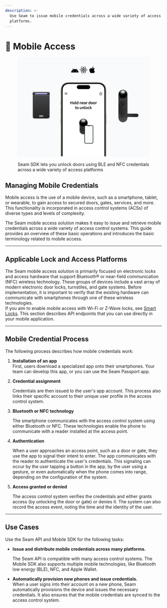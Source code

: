 ```yaml
---
description: >-
  Use Seam to issue mobile credentials across a wide variety of access
  platforms.
---
```


# 📱 Mobile Access

<figure><img src="../../.gitbook/assets/sdk-cover-4-3.png" alt=""><figcaption><p>Seam SDK lets you unlock doors using BLE and NFC credentials across a wide variety of access platforms</p></figcaption></figure>

## Managing Mobile Credentials

Mobile access is the use of a mobile device, such as a smartphone, tablet, or wearable, to gain access to secured doors, gates, services, and more. This functionality is incorporated in access control systems (ACSs) of diverse types and levels of complexity.

The Seam mobile access solution makes it easy to issue and retrieve mobile credentials across a wide variety of access control systems. This guide provides an overview of these basic operations and introduces the basic terminology related to mobile access.&#x20;

***

## Applicable Lock and Access Platforms

The Seam mobile access solution is primarily focused on electronic locks and access hardware that support Bluetooth® or near-field communication (NFC) wireless technology. These groups of devices include a vast array of modern electronic door locks, turnstiles, and gate systems. Before implementation, it is important to verify that the existing hardware can communicate with smartphones through one of these wireless technologies.\
If you aim to enable mobile access with Wi-Fi or Z-Wave locks, see [Smart Locks](../smart-locks/). This section describes  API endpoints that you can use directly in your mobile application.

***

## Mobile Credential Process

The following process describes how mobile credentials work:

1. **Installation of an app**\
   First, users download a specialized app onto their smartphones. Your team can develop this app, or you can use the Seam Passport app.
2.  **Credential assignment**

    Credentials are then issued to the user's app account. This process also links their specific account to their unique user profile in the access control system.
3.  **Bluetooth or NFC technology**

    The smartphone communicates with the access control system using either Bluetooth or NFC. These technologies enable the phone to communicate with a reader installed at the access point.
4.  **Authentication**

    When a user approaches an access point, such as a door or gate, they use the app to signal their intent to enter. The app communicates with the reader to authenticate the user's credentials. This signaling can occur by the user tapping a button in the app, by the user using a gesture, or even automatically when the phone comes into range, depending on the configuration of the system.
5.  **Access granted or denied**

    The access control system verifies the credentials and either grants access (by unlocking the door or gate) or denies it. The system can also record the access event, noting the time and the identity of the user.

***

## Use Cases

Use the Seam API and Mobile SDK for the following tasks:

*   **Issue and distribute mobile credentials across many platforms.**

    The Seam API is compatible with many access control systems. The Mobile SDK also supports multiple mobile technologies, like Bluetooth low energy (BLE), NFC, and Apple Wallet.
* **Automatically provision new phones and issue credentials.**\
  When a user signs into their account on a new phone, Seam automatically provisions the device and issues the necessary credentials. It also ensures that the mobile credentials are synced to the access control system.
